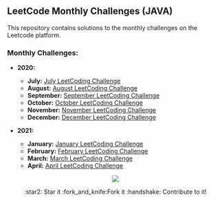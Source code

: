 ## LeetCode Monthly Challenges (JAVA)
This repository contains solutions to the monthly challenges on the Leetcode platform.


### Monthly Challenges:
- **2020:**
   - **July:** [July LeetCoding Challenge](https://leetcode.com/explore/challenge/card/july-leetcoding-challenge/)
   - **August:** [August LeetCoding Challenge](https://leetcode.com/explore/challenge/card/august-leetcoding-challenge/)
   - **September:** [September LeetCoding Challenge](https://leetcode.com/explore/challenge/card/september-leetcoding-challenge/)
   - **October:** [October LeetCoding Challenge](https://leetcode.com/explore/challenge/card/october-leetcoding-challenge/)
   - **November:** [November LeetCoding Challenge](https://leetcode.com/explore/challenge/card/november-leetcoding-challenge/)
   - **December:** [December LeetCoding Challenge](https://leetcode.com/explore/challenge/card/december-leetcoding-challenge/)

- **2021:**
   - **January:** [January LeetCoding Challenge](https://leetcode.com/explore/challenge/card/january-leetcoding-challenge-2021/)
   - **February:** [February LeetCoding Challenge](https://leetcode.com/explore/challenge/card/february-leetcoding-challenge-2021/)
   - **March:** [March LeetCoding Challenge](https://leetcode.com/explore/challenge/card/march-leetcoding-challenge-2021/)
   - **April:** [April LeetCoding Challenge](https://leetcode.com/explore/challenge/card/april-leetcoding-challenge-2021/)

<p align="center">
   <img src="https://img.shields.io/badge/language-JAVA-badge?style=for-the-badge">
</p>

<p align="center">
  :star2: Star it 
  :fork_and_knife:Fork it
  :handshake: Contribute to it!
</p>
